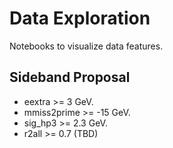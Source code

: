 Data Exploration
===

Notebooks to visualize data features. 

Sideband Proposal
---
+ eextra >= 3 GeV.
+ mmiss2prime >= -15 GeV.
+ sig\_hp3 >= 2.3 GeV.
+ r2all >= 0.7 (TBD)

